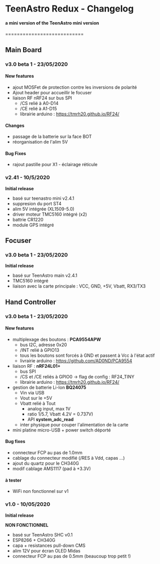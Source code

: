 # TeenAstro Redux - Changelog
#### a mini version of the TeenAstro mini version
===========================

## Main Board

### v3.0 beta 1 - 23/05/2020

#### New features

* ajout MOSFet de protection contre les inversions de polarité
* Ajout header pour accueillir le focuser
* liaison RF nRF24 sur bus SPI
	* /CS relié à A0-D14
	* /CE relié à A1-D15
	* librairie arduino : https://tmrh20.github.io/RF24/

#### Changes

* passage de la batterie sur la face BOT
* réorganisation de l'alim 5V

#### Bug Fixes

* rajout pastille pour X1 - éclairage réticule

### v2.41 - 10/5/2020

**Initial release**

* basé sur teenastro mini v2.4.1
* suppresion du port ST4
* alim 5V intégrée (XL1509-5.0)
* driver moteur TMC5160 intégré (x2)
* battrie CR1220
* module GPS intégré


## Focuser

### v3.0 beta 1 - 23/05/2020

**Initial release**

* basé sur TeenAstro main v2.4.1
* TMC5160 intégré
* liaison avec la carte principale : VCC, GND, +5V, Vbatt, RX3/TX3


## Hand Controller

### v3.0 beta 1 - 23/05/2020

#### New features

* multiplexage des boutons : **PCA9554APW**
	* bus I2C, adresse 0x20
	* /INT relié à GPIO13
	* tous les boutons sont forcés à GND et passent à Vcc à l'état actif
	* livrairie arduino : https://github.com/AD0ND/PCA9554
* liaison RF : **nRF24L01+**
	* bus SPI
	* /CS et /CE reliés à GPIO0 -> flag de config : RF24_TINY
	* librairie arduino : https://tmrh20.github.io/RF24/
* gestion de batterie Li-Ion **BQ24075**
	* Vin via USB
	* Vout sur le +5V
	* Vbatt relié à Tout
		* analog input, max 1V
		* ratio 1/5.7, Vbatt 4.2V = 0.737V)
		* API **system_adc_read**
	* inter physique pour couper l'alimentation de la carte
* mini platine micro-USB + power switch déporté

#### Bug fixes

* connecteur FCP au pas de 1.0mm
* cablage du connecteur modifié (/RES à Vdd, capas ...)
* ajout du quartz pour le CH340G
* modif cablage AMS1117 (pad à +3.3V)

#### à tester 
* WiFi non fonctionnel sur v1

### v1.0 - 10/05/2020

**Initial release**

**NON FONCTIONNEL**

* basé sur TeenAstro SHC v0.1
* ESP8266 + CH340G
* capa + resistances pull-down CMS
* alim 12V pour écran OLED Midas
* connecteur FCP au pas de 0.5mm (beaucoup trop petit !)